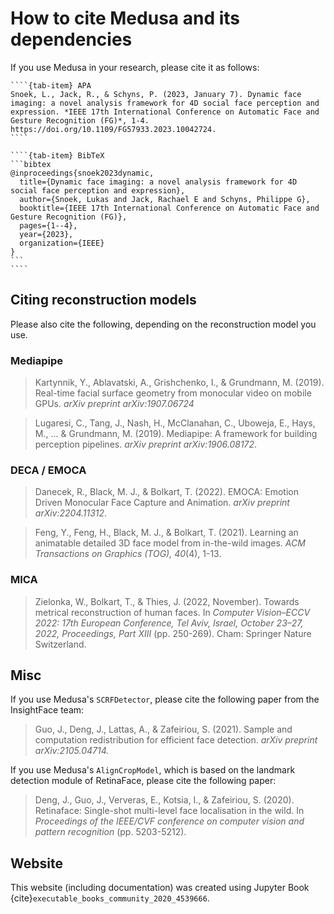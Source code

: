 # How to cite Medusa and its dependencies

If you use Medusa in your research, please cite it as follows:

`````{tab-set}
````{tab-item} APA
Snoek, L., Jack, R., & Schyns, P. (2023, January 7). Dynamic face imaging: a novel analysis framework for 4D social face perception and expression. *IEEE 17th International Conference on Automatic Face and Gesture Recognition (FG)*, 1-4. https://doi.org/10.1109/FG57933.2023.10042724.
````

````{tab-item} BibTeX
```bibtex
@inproceedings{snoek2023dynamic,
  title={Dynamic face imaging: a novel analysis framework for 4D social face perception and expression},
  author={Snoek, Lukas and Jack, Rachael E and Schyns, Philippe G},
  booktitle={IEEE 17th International Conference on Automatic Face and Gesture Recognition (FG)},
  pages={1--4},
  year={2023},
  organization={IEEE}
}
```
````
`````

## Citing reconstruction models

Please also cite the following, depending on the reconstruction model you use.

### Mediapipe

> Kartynnik, Y., Ablavatski, A., Grishchenko, I., & Grundmann, M. (2019). Real-time facial surface geometry from monocular video on mobile GPUs. *arXiv preprint arXiv:1907.06724*

> Lugaresi, C., Tang, J., Nash, H., McClanahan, C., Uboweja, E., Hays, M., ... & Grundmann, M. (2019). Mediapipe: A framework for building perception pipelines. *arXiv preprint arXiv:1906.08172*.

### DECA / EMOCA
> Danecek, R., Black, M. J., & Bolkart, T. (2022). EMOCA: Emotion Driven Monocular
Face Capture and Animation. *arXiv preprint arXiv:2204.11312*.

> Feng, Y., Feng, H., Black, M. J., & Bolkart, T. (2021). Learning an animatable detailed 3D face model from in-the-wild images. *ACM Transactions on Graphics (TOG), 40*(4), 1-13.

### MICA

> Zielonka, W., Bolkart, T., & Thies, J. (2022, November). Towards metrical reconstruction of human faces. In *Computer Vision–ECCV 2022: 17th European Conference, Tel Aviv, Israel, October 23–27, 2022, Proceedings, Part XIII* (pp. 250-269). Cham: Springer Nature Switzerland.

## Misc

If you use Medusa's `SCRFDetector`, please cite the following paper from the InsightFace team:

> Guo, J., Deng, J., Lattas, A., & Zafeiriou, S. (2021). Sample and computation redistribution for efficient face detection. *arXiv preprint arXiv:2105.04714.*

If you use Medusa's `AlignCropModel`, which is based on the landmark detection module of RetinaFace, please cite the following paper:

> Deng, J., Guo, J., Ververas, E., Kotsia, I., & Zafeiriou, S. (2020). Retinaface: Single-shot multi-level face localisation in the wild. In *Proceedings of the IEEE/CVF conference on computer vision and pattern recognition* (pp. 5203-5212).

## Website

This website (including documentation) was created using Jupyter Book {cite}`executable_books_community_2020_4539666`.
